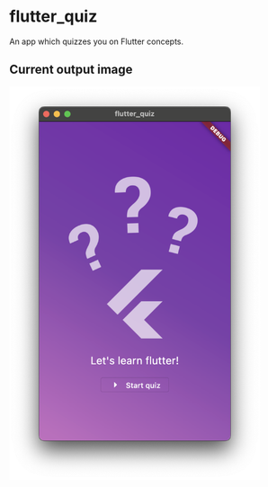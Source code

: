 # flutter_quiz

An app which quizzes you on Flutter concepts.

## Current output image

<img src="output_images/image-opacity-decreased.png" alt="image-opacity-decreased" height="700">